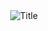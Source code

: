  <div align="center">
  <img src="https://readme-typing-svg.herokuapp.com/?font=Architects+Daughter&color=74F79E&size=50&center=true&vCenter=true&height=60&width=600&lines=Heyyy!+I%27m+Nhat+%3C3;Welcome+to+my+profile!" alt="Title"></img>
</div>

<!-- ### Hi there 👋  -->

<!-- - 🔭 I’m currently working on ...
- 🌱 I’m currently learning ...
- 👯 I’m looking to collaborate on ...
- 🤔 I’m looking for help with ...
- 💬 Ask me about ...
- 📫 How to reach me: ...
- 😄 Pronouns: ...
- ⚡ Fun fact: ...
-->  
